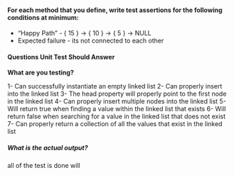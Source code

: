 #### For each method that you define, write test assertions for the following conditions at minimum:

* “Happy Path” - { 15 } -> { 10 } -> { 5 } -> NULL
* Expected failure - its not connected to each other

#### Questions Unit Test Should Answer

**What are you testing?**

1- Can successfully instantiate an empty linked list
2- Can properly insert into the linked list
3- The head property will properly point to the first node in the linked list
4- Can properly insert multiple nodes into the linked list
5- Will return true when finding a value within the linked list that exists
6- Will return false when searching for a value in the linked list that does not exist
7- Can properly return a collection of all the values that exist in the linked list

##### What is the actual output?

all of the test is done will